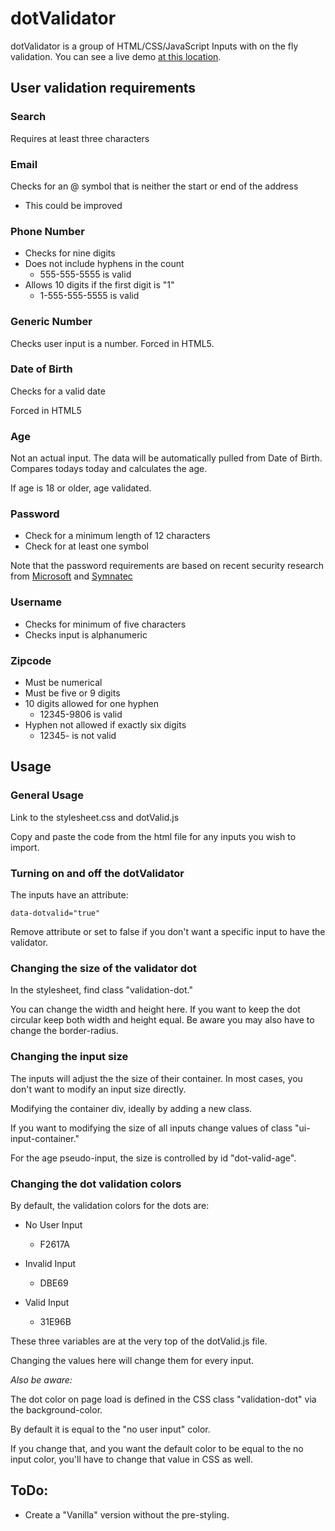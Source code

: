 # dotValidator


dotValidator is a group of HTML/CSS/JavaScript Inputs with on the fly validation.  You can see a live demo [at this location](https://nathanjplummer.github.io/dotValidator/).

## User validation requirements

### Search

Requires at least three characters

### Email

Checks for an @ symbol that is neither the start or end of the address

- This could be improved

### Phone Number

- Checks for nine digits
- Does not include hyphens in the count
	- 555-555-5555 is valid
- Allows 10 digits if the first digit is "1"
	- 1-555-555-5555 is valid
	
### Generic Number

Checks user input is a number.  Forced in HTML5.

### Date of Birth

Checks for a valid date

Forced in HTML5

### Age

Not an actual input.  The data will be automatically pulled from Date of Birth.  Compares todays today and calculates the age.

If age is 18 or older, age validated.

### Password

- Check for a minimum length of 12 characters
- Check for at least one symbol

Note that the password requirements are based on recent security research from [Microsoft](https://www.semperis.com/microsoft-upends-traditional-password-recommendations-with-significant-new-guidance/) and [Symnatec](https://www.technologyreview.com/s/542576/youve-been-misled-about-what-makes-a-good-password/)

### Username

- Checks for minimum of five characters
- Checks input is alphanumeric

### Zipcode

- Must be numerical
- Must be five or 9 digits
- 10 digits allowed for one hyphen
	- 12345-9806 is valid
- Hyphen not allowed if exactly six digits
	- 12345- is not valid
	
## Usage

### General Usage

Link to the stylesheet.css and dotValid.js

Copy and paste the code from the html file for any inputs you wish to import.

### Turning on and off the dotValidator

The inputs have an attribute:

	data-dotvalid="true"
	
Remove attribute or set to false if you don't want a specific input to have the validator.

### Changing the size of the validator dot

In the stylesheet, find class "validation-dot."

You can change the width and height here.  If you want to keep the dot circular keep both width and height equal.  Be aware you may also have to change the border-radius.

### Changing the input size

The inputs will adjust the the size of their container.  In most cases, you don't want to modify an input size directly.

Modifying the container div, ideally by adding a new class.

If you want to modifying the size of all inputs change values of class "ui-input-container."

For the age pseudo-input, the size is controlled by id "dot-valid-age".

### Changing the dot validation colors

By default, the validation colors for the dots are:

- No User Input
	- F2617A
 
 - Invalid Input
 	- DBE69
 	
 - Valid Input
 	- 31E96B
 	
 These three variables are at the very top of the dotValid.js file.
 
 Changing the values here will change them for every input.
 
 *Also be aware:*
 
 The dot color on page load is defined in the CSS class "validation-dot" via the background-color.
 
 By default it is equal to the "no user input" color.
 
 If you change that, and you want the default color to be equal to the no input color, you'll have to change that value in CSS as well.
 
## ToDo:

- Create a "Vanilla" version without the pre-styling.